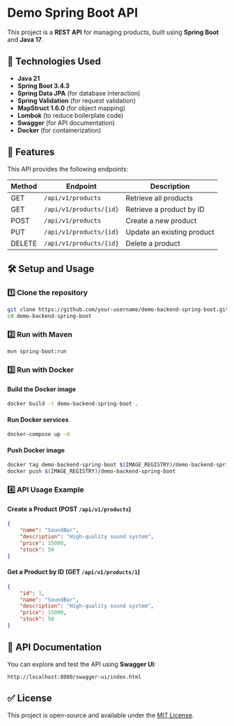 # Demo Spring Boot API

This project is a **REST API** for managing products, built using **Spring Boot** and **Java 17**.

## 🚀 Technologies Used

- **Java 21**
- **Spring Boot 3.4.3**
- **Spring Data JPA** (for database interaction)
- **Spring Validation** (for request validation)
- **MapStruct 1.6.0** (for object mapping)
- **Lombok** (to reduce boilerplate code)
- **Swagger** (for API documentation)
- **Docker** (for containerization)

## 📌 Features

This API provides the following endpoints:

| Method | Endpoint                     | Description                  |
|--------|------------------------------|------------------------------|
| GET    | `/api/v1/products`           | Retrieve all products        |
| GET    | `/api/v1/products/{id}`      | Retrieve a product by ID     |
| POST   | `/api/v1/products`           | Create a new product        |
| PUT    | `/api/v1/products/{id}`      | Update an existing product  |
| DELETE | `/api/v1/products/{id}`      | Delete a product            |

## 🛠️ Setup and Usage

### 1️⃣ Clone the repository
```bash
git clone https://github.com/your-username/demo-backend-spring-boot.git
cd demo-backend-spring-boot
```

### 2️⃣ Run with Maven
```bash
mvn spring-boot:run
```

### 3️⃣ Run with Docker

#### Build the Docker image
```bash
docker build -t demo-backend-spring-boot .
```

#### Run Docker services
```bash
docker-compose up -d
```

#### Push Docker image
```bash
docker tag demo-backend-spring-boot $(IMAGE_REGISTRY)/demo-backend-spring-boot
docker push $(IMAGE_REGISTRY)/demo-backend-spring-boot
```


### 4️⃣ API Usage Example
#### Create a Product (POST `/api/v1/products`)
```json
{
    "name": "SoundBar",
    "description": "High-quality sound system",
    "price": 15000,
    "stock": 50
}
```

#### Get a Product by ID (GET `/api/v1/products/1`)
```json
{
    "id": 1,
    "name": "SoundBar",
    "description": "High-quality sound system",
    "price": 15000,
    "stock": 50
}
```

## 📄 API Documentation
You can explore and test the API using **Swagger UI**:
```
http://localhost:8080/swagger-ui/index.html
```

## ✅ License
This project is open-source and available under the [MIT License](LICENSE).